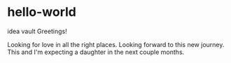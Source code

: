 # hello-world
idea vault
Greetings!

Looking for love in all the right places. Looking forward to this new journey.  
This and I'm expecting a daughter in the next couple months.
